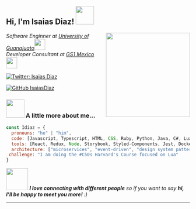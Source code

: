 <h2> Hi, I'm Isaias Diaz! <img src="https://media.giphy.com/media/TLnWsIBRegQyWxG4Dw/giphy.gif" width="50"></h2>
<img align='right' src="https://media.giphy.com/media/cg5FwpvDmhIcM/giphy.gif" width="230">
<p><em>Software Enginner at <a href="https://www.uveg.edu.mx/index.php/es/">University of Guanajuato</a><img src="https://media.giphy.com/media/aer096d3vD4rYVsgNn/giphy.gif" width="30"></br>
Developer Consultant at <a href="https://www.gs1mexico.org/es/">GS1 Mexico</a><img src="https://media.giphy.com/media/WUlplcMpOCEmTGBtBW/giphy.gif" width="30"> 
</em></p>

[![Twitter: Isaias Diaz](https://img.shields.io/twitter/follow/IsaiasDiaz?style=social)](https://twitter.com/IsaiasD81069160?t=eaz55b4Wd2E-v_QtuaNJGA&s=08)
<!--[![Linkedin: IsaiasDiaz](https://img.shields.io/badge/-thaianebraga-blue?style=flat-square&logo=Linkedin&logoColor=white&link=https://www.linkedin.com/in/thaianebraga/)](https://www.linkedin.com/in/thaianebraga/)-->
[![GitHub IsaiasDiaz](https://img.shields.io/github/followers/thaiane?label=follow&style=social)](https://github.com/isaiasdiaz)


### <img src="https://media.giphy.com/media/VgCDAzcKvsR6OM0uWg/giphy.gif" width="50"> A little more about me...  

```javascript
const Idiaz = {
  pronouns: "he" | "him",
  code: [Javascript, Typescript, HTML, CSS, Ruby, Python, Java, C#, Lua],
  tools: [React, Redux, Node, Storybook, Styled-Components, Jest, Docker, Laravel, Love ],
  architecture: ["microservices", "event-driven", "design system pattern"],
 challenge: "I am doing the #C50s Harvard's Course focused on Lua"
}
```

<img src="https://media.giphy.com/media/LnQjpWaON8nhr21vNW/giphy.gif" width="60"> <em><b>I love connecting with different people</b> so if you want to say <b>hi, I'll be happy to meet you more!</b> :)</em>

---
